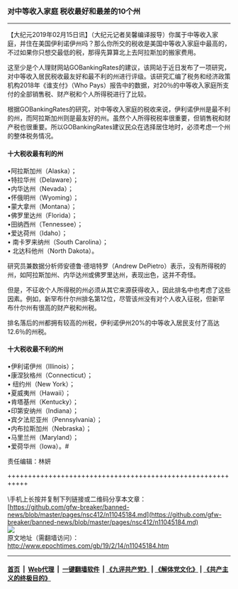 ### 对中等收入家庭 税收最好和最差的10个州
------------------------

<p>
 【大纪元2019年02月15日讯】（大纪元记者吴馨编译报导）你属于中等收入家庭，并住在美国伊利诺伊州吗？那么你所交的税收是美国中等收入家庭中最高的，不过如果你只想交最低的税，那得先算算北上去阿拉斯加的搬家费用。
</p>
<p>
 这至少是个人理财网站GOBankingRates的建议，该网站于近日发布了一项研究，对中等收入居民税收最友好和最不利的州进行评级。该研究汇编了税务和经济政策机构2018年《谁支付》（Who Pays）报告中的数据，对20％的中等收入家庭所支付的全部销售税、财产税和个人所得税进行了比较。
</p>
<p>
 根据GOBankingRates的研究，对中等收入家庭的税收来说，伊利诺伊州是最不利的州，而阿拉斯加州则是最友好的州。虽然个人所得税税率很重要，但销售税和财产税也很重要。所以GOBankingRates建议民众在选择居住地时，必须考虑一个州的整体税务情况。
</p>
<h4>
 十大税收最有利的州
</h4>
<p>
 •阿拉斯加州（Alaska）；
 <br/>
 •特拉华州（Delaware）；
 <br/>
 •内华达州（Nevada）；
 <br/>
 •怀俄明州（Wyoming）；
 <br/>
 •蒙大拿州（Montana）；
 <br/>
 •佛罗里达州（Florida）；
 <br/>
 •田纳西州（Tennessee）；
 <br/>
 •爱达荷州（Idaho）；
 <br/>
 • 南卡罗来纳州（South Carolina）；
 <br/>
 • 北达科他州（North Dakota）。
</p>
<p>
 研究员兼数据分析师安德鲁·德培特罗（Andrew DePietro）表示，没有所得税的州，如阿拉斯加州、内华达州或佛罗里达州，表现出色，这并不奇怪。
</p>
<p>
 但是，不征收个人所得税的州必须从其它来源获得收入，因此排名中也考虑了这些因素。例如，新罕布什尔州排名第12位，尽管该州没有对个人收入征税，但新罕布什尔州有很高的财产税和州税。
</p>
<p>
 排名落后的州都拥有较高的州税，伊利诺伊州20%的中等收入居民支付了高达12.6％的州税。
</p>
<h4>
 十大税收最不利的州
</h4>
<p>
 •伊利诺伊州（Illinois）；
 <br/>
 •康涅狄格州（Connecticut）；
 <br/>
 • 纽约州（New York）；
 <br/>
 •夏威夷州（Hawaii）；
 <br/>
 •肯塔基州（Kentucky）；
 <br/>
 •印第安纳州（Indiana）；
 <br/>
 •宾夕法尼亚州（Pennsylvania）；
 <br/>
 •内布拉斯加州（Nebraska）；
 <br/>
 •马里兰州（Maryland）；
 <br/>
 •爱荷华州（Iowa）。#
</p>
<p>
 责任编辑：林妍
</p>

+++++++++++++++++++++++++++++++++++++++++++++++++++++++++++<br/><br/>\手机上长按并复制下列链接或二维码分享本文章：<br/>[https://github.com/gfw-breaker/banned-news/blob/master/pages/nsc412/n11045184.md](https://github.com/gfw-breaker/banned-news/blob/master/pages/nsc412/n11045184.md)<br/>[<img src='https://github.com/gfw-breaker/banned-news/blob/master/pages/nsc412/n11045184.md.png'/>](https://github.com/gfw-breaker/banned-news/blob/master/pages/nsc412/n11045184.md)<br/>
原文地址（需翻墙访问）：http://www.epochtimes.com/gb/19/2/14/n11045184.htm


------------------------
#### [首页](https://github.com/gfw-breaker/banned-news/blob/master/README.md) &nbsp;|&nbsp; [Web代理](https://github.com/labour-camp/helloworld) &nbsp;|&nbsp; [一键翻墙软件](https://github.com/gfw-breaker/nogfw/blob/master/README.md) &nbsp;| [《九评共产党》](https://github.com/gfw-breaker/9ping.md/blob/master/README.md#九评之一评共产党是什么) | [《解体党文化》](https://github.com/gfw-breaker/jtdwh.md/blob/master/README.md) | [《共产主义的终极目的》](https://github.com/gfw-breaker/gczydzjmd.md/blob/master/README.md)

